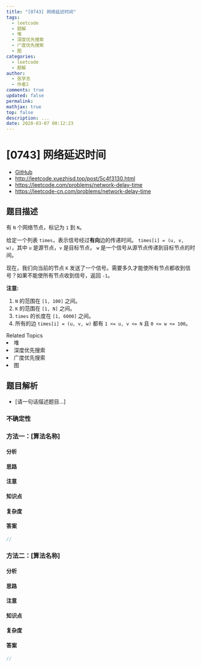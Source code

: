 ```yaml
---
title: "[0743] 网络延迟时间"
tags:
  - leetcode
  - 题解
  - 堆
  - 深度优先搜索
  - 广度优先搜索
  - 图
categories:
  - leetcode
  - 题解
author:
  - 张学志
  - 作者2
comments: true
updated: false
permalink:
mathjax: true
top: false
description: ...
date: 2020-03-07 00:12:23
---
```



# [0743] 网络延迟时间
* [GitHub](https://github.com/algoboy101/LeetCodeCrowdsource/tree/master/_posts/QA/%5B0743%5D%20%E7%BD%91%E7%BB%9C%E5%BB%B6%E8%BF%9F%E6%97%B6%E9%97%B4.md)
* http://leetcode.xuezhisd.top/post/5c4f3130.html
* https://leetcode.com/problems/network-delay-time
* https://leetcode-cn.com/problems/network-delay-time


## 题目描述

<p>有&nbsp;<code>N</code>&nbsp;个网络节点，标记为&nbsp;<code>1</code>&nbsp;到&nbsp;<code>N</code>。</p>

<p>给定一个列表&nbsp;<code>times</code>，表示信号经过<strong>有向</strong>边的传递时间。&nbsp;<code>times[i] = (u, v, w)</code>，其中&nbsp;<code>u</code>&nbsp;是源节点，<code>v</code>&nbsp;是目标节点， <code>w</code>&nbsp;是一个信号从源节点传递到目标节点的时间。</p>

<p>现在，我们向当前的节点&nbsp;<code>K</code>&nbsp;发送了一个信号。需要多久才能使所有节点都收到信号？如果不能使所有节点收到信号，返回&nbsp;<code>-1</code>。</p>

<p><strong>注意:</strong></p>

<ol>
	<li><code>N</code>&nbsp;的范围在&nbsp;<code>[1, 100]</code>&nbsp;之间。</li>
	<li><code>K</code>&nbsp;的范围在&nbsp;<code>[1, N]</code>&nbsp;之间。</li>
	<li><code>times</code>&nbsp;的长度在&nbsp;<code>[1, 6000]</code>&nbsp;之间。</li>
	<li>所有的边&nbsp;<code>times[i] = (u, v, w)</code>&nbsp;都有&nbsp;<code>1 &lt;= u, v &lt;= N</code>&nbsp;且&nbsp;<code>0 &lt;= w &lt;= 100</code>。</li>
</ol>
<div><div>Related Topics</div><div><li>堆</li><li>深度优先搜索</li><li>广度优先搜索</li><li>图</li></div></div>


## 题目解析
* [请一句话描述题目...]

### 不确定性


### 方法一：[算法名称]

#### 分析

#### 思路

#### 注意

#### 知识点

#### 复杂度

#### 答案

```cpp
//
```


### 方法二：[算法名称]

#### 分析

#### 思路

#### 注意

#### 知识点

#### 复杂度

#### 答案

```cpp
//
```


